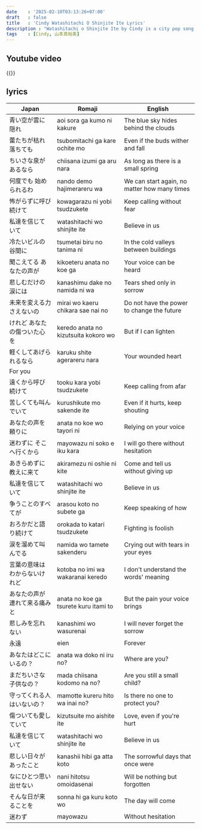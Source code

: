 ```yaml
---
date    : '2025-02-10T03:13:26+07:00'
draft   : false
title   : 'Cindy Watashitachi O Shinjite Ite Lyrics'
description : "Watashitachi o Shinjite Ite by Cindy is a city pop song that exudes a romantic and optimistic vibe. With its soft arrangement, sweet vocals, and soothing melody, the song conveys feelings of trust and hope in love. Its musical style blends pop and R&B elements typical of the 80s, creating a warm and nostalgic atmosphere."
tags    : [Cindy, 山本真裕美]
---
```

## Youtube video
{{<youtube Nr-WemEPw48>}}

## lyrics
|Japan|Romaji|English
|-|-|-
| 青い空が雲に隠れ | aoi sora ga kumo ni kakure | The blue sky hides behind the clouds
| 蕾たちが枯れ落ちても | tsubomitachi ga kare ochite mo | Even if the buds wither and fall
| ちいさな泉があるなら | chiisana izumi ga aru nara | As long as there is a small spring
| 何度でも 始められるわ | nando demo hajimerareru wa | We can start again, no matter how many times
| 怖がらずに呼び続けて | kowagarazu ni yobi tsudzukete | Keep calling without fear
| 私達を信じていて | watashitachi wo shinjite ite | Believe in us
| 冷たいビルの谷間に | tsumetai biru no tanima ni | In the cold valleys between buildings
| 聞こえてる あなたの声が | kikoeteru anata no koe ga | Your voice can be heard
| 悲しむだけの涙には | kanashimu dake no namida ni wa | Tears shed only in sorrow
| 未来を変える力さえないの | mirai wo kaeru chikara sae nai no | Do not have the power to change the future
| けれど あなたの傷ついた心を | keredo anata no kizutsuita kokoro wo | But if I can lighten
| 軽くしてあげられるなら | karuku shite agerareru nara | Your wounded heart
| For you 
| 遠くから呼び続けて | tooku kara yobi tsudzukete | Keep calling from afar
| 苦しくても叫んでいて | kurushikute mo sakende ite | Even if it hurts, keep shouting
| あなたの声を頼りに | anata no koe wo tayori ni | Relying on your voice
| 迷わずに そこへ行くから | mayowazu ni soko e iku kara | I will go there without hesitation
| あきらめずに教えに来て | akiramezu ni oshie ni kite | Come and tell us without giving up
| 私達を信じていて | watashitachi wo shinjite ite | Believe in us
| 争うことのすべてが | arasou koto no subete ga | Keep speaking of how
| おろかだと語り続けて | orokada to katari tsudzukete | Fighting is foolish
| 涙を溜めて叫んでる | namida wo tamete sakenderu | Crying out with tears in your eyes
| 言葉の意味はわからないけれど | kotoba no imi wa wakaranai keredo | I don't understand the words' meaning
| あなたの声が連れて来る痛みと | anata no koe ga tsurete kuru itami to | But the pain your voice brings
| 悲しみを忘れない | kanashimi wo wasurenai | I will never forget the sorrow
| 永遠 | eien | Forever
| あなたはどこにいるの？ | anata wa doko ni iru no? | Where are you?
| まだちいさな子供なの？ | mada chiisana kodomo na no? | Are you still a small child?
| 守ってくれる人はいないの？ | mamotte kureru hito wa inai no? | Is there no one to protect you?
| 傷ついても愛していて | kizutsuite mo aishite ite | Love, even if you're hurt
| 私達を信じていて | watashitachi wo shinjite ite | Believe in us
| 悲しい日々があったこと | kanashii hibi ga atta koto | The sorrowful days that once were
| なにひとつ思い出せない | nani hitotsu omoidasenai | Will be nothing but forgotten
| そんな日が来ることを | sonna hi ga kuru koto wo | The day will come
| 迷わず | mayowazu | Without hesitation